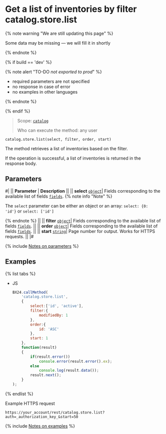# Get a list of inventories by filter catalog.store.list

{% note warning "We are still updating this page" %}

Some data may be missing — we will fill it in shortly

{% endnote %}

{% if build == 'dev' %}

{% note alert "TO-DO _not exported to prod_" %}

- required parameters are not specified
- no response in case of error
- no examples in other languages
  
{% endnote %}

{% endif %}

> Scope: [`catalog`](../../scopes/permissions.md)
>
> Who can execute the method: any user

```http
catalog.store.list(select, filter, order, start)
```

The method retrieves a list of inventories based on the filter.

If the operation is successful, a list of inventories is returned in the response body.

## Parameters

#|
|| **Parameter** | **Description** ||
|| **select** 
[`object`](../../data-types.md)| Fields corresponding to the available list of fields [`fields`](catalog-store-get-fields.md).
{% note info "Note" %}

The `select` parameter can be either an object or an array: `select: {0: 'id'}` or `select: ['id']`

{% endnote %}
||
|| **filter** 
[`object`](../../data-types.md)| Fields corresponding to the available list of fields [`fields`](catalog-store-get-fields.md). ||
|| **order**
[`object`](../../data-types.md)| Fields corresponding to the available list of fields [`fields`](catalog-store-get-fields.md). ||
|| **start** 
[`string`](../../data-types.md)| Page number for output. Works for HTTPS requests. ||
|#

{% include [Notes on parameters](../../../_includes/required.md) %}

## Examples

{% list tabs %}

- JS

    ```js
    BX24.callMethod(
        'catalog.store.list',
        {
            select:['id', 'active'],
            filter:{
                modifiedBy: 1
            },
            order:{
                id: 'ASC'
            },
            start: 1
        },
        function(result)
        {
            if(result.error())
                console.error(result.error().ex);
            else
                console.log(result.data());
            result.next();
        }
    );
    ```

{% endlist %}

Example HTTPS request

```
https://your_account/rest/catalog.store.list?auth=_authorization_key_&start=50
```

{% include [Notes on examples](../../../_includes/examples.md) %}